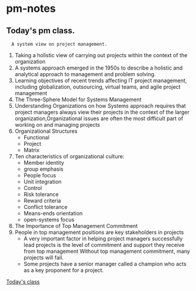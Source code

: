 # pm-notes
## Today's pm class.
    
      A system view on project management.
   1. Taking a holistic view of carrying out projects within the context of the organization
   2. A systems approach emerged in the 1950s to describe a holistic and analytical approach to management and problem solving.
   3. Learning objectives of recent trends affecting IT project management, including globalization, outsourcing, virtual teams, and agile project management
   4. The Three-Sphere Model for Systems Management
   5. Understanding Organizations on how Systems approach requires that project managers always view their projects in the context of the larger organization,Organizational issues are often the most difficult part of working on and managing projects
   6. Organizational Structures
      * Functional
      * Project
      * Matrix
   7. Ten characteristics of organizational culture:
      * Member identity
      * group emphasis
      * People focus
      * Unit integration
      * Control
      * Risk tolerance
      * Reward criteria
      * Conflict tolerance
      * Means-ends orientation
      * open-systems focus
   8. The Importance of Top Management Commitment
   9. People in top management positions are key stakeholders in projects
      * A very important factor in helping project managers successfully lead projects is the level of commitment and support they receive from top management Without top             management commitment, many projects will fail.
      * Some projects have a senior manager called a champion who acts as a key proponent for a project.




[Today's class](https://docs.google.com/presentation/d/1-tbLcpoz8Twya2_qqt_5eLo8nwHqEvzJdnvIoU9Cyk4/edit#slide=id.p6)


 
